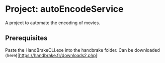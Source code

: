 # Project: autoEncodeService

A project to automate the encoding of movies.

## Prerequisites 

Paste the HandBrakeCLI.exe into the handbrake folder. Can be downloaded (here)[https://handbrake.fr/downloads2.php]